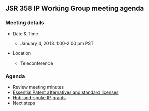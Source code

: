 ## JSR 358 IP Working Group meeting agenda

### Meeting details

*   Date & Time
    *   January 4, 2013\. 1:00-2:00 pm PST

*   Location
    *   Teleconference

### Agenda

*   Review meeting minutes
*   [Essential Patent alternatives and standard licenses](http://jcp.org/aboutJava/communityprocess/ec-public/materials/2012-11-20/Patent-Altenatives-and-Standard-Licenses.pdf)
*   [Hub-and-spoke IP grants](http://jcp.org/aboutJava/communityprocess/ec-public/materials/2012-10-16/Hub-and-Spoke-Alternative.pdf)
*   Next steps